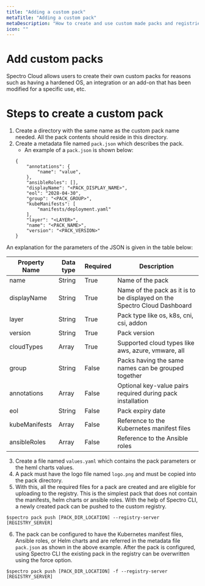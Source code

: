 ```yaml
---
title: "Adding a custom pack"
metaTitle: "Adding a custom pack"
metaDescription: "How to create and use custom made packs and registries in Spectro Cloud"
icon: ""
---
```


# Add custom packs

Spectro Cloud allows users to create their own custom packs for reasons such as having a hardened OS, an integration or an add-on that has been modified for a specific use, etc.

# Steps to create a custom pack

1. Create a directory with the same name as the custom pack name needed. All the pack contents should reside in this directory.
2. Create a metadata file named `pack.json` which describes the pack.
    * An example of a `pack.json` is shown below:
    ```
    {
        "annotations": {
            "name": "value",
        },
        "ansibleRoles": [],
        "displayName": "<PACK_DISPLAY_NAME>",
        "eol": "2028-04-30",
        "group": "<PACK_GROUP>",
        "kubeManifests": [
            "manifests/deployment.yaml"
        ],
        "layer": "<LAYER>",
        "name": "<PACK_NAME>",
        "version": "<PACK_VERSION>"
    }

An explanation for the parameters of the JSON is given in the table below:

| Property Name | Data type | Required | Description |
| --- | --- | --- | --- |
| name | String | True | Name of the pack |
| displayName | String | True | Name of the pack as it is to be displayed on the Spectro Cloud Dashboard |
| layer | String | True | Pack type like os, k8s, cni, csi, addon |
| version | String | True | Pack version |
| cloudTypes | Array | True | Supported cloud types like aws, azure, vmware, all |
| group | String | False | Packs having the same names can be grouped together |
| annotations | Array | False | Optional key-value pairs required during pack installation |
| eol | String | False | Pack expiry date |
| kubeManifests | Array | False | Reference to the Kubernetes manifest files |
| ansibleRoles | Array | False | Reference to the Ansible roles |

3. Create a file named `values.yaml` which contains the pack parameters or the heml charts values.
4. A pack must have the logo file named `logo.png` and must be copied into the pack directory.
5. With this, all the required files for a pack are created and are eligible for uploading to the registry. This is the simplest pack that does not contain the manifests, helm charts or ansible roles. With the help of Spectro CLI, a newly created pack can be pushed to the custom registry.

```
$spectro pack push [PACK_DIR_LOCATION] --registry-server [REGISTRY_SERVER]
```

6. The pack can be configured to have the Kubernetes manifest files, Ansible roles, or Helm charts and are referred in the metadata file `pack.json` as shown in the above example. After the pack is configured, using Spectro CLI the existing pack in the registry can be overwritten using the force option.

```
$spectro pack push [PACK_DIR_LOCATION] -f --registry-server [REGISTRY_SERVER]
```